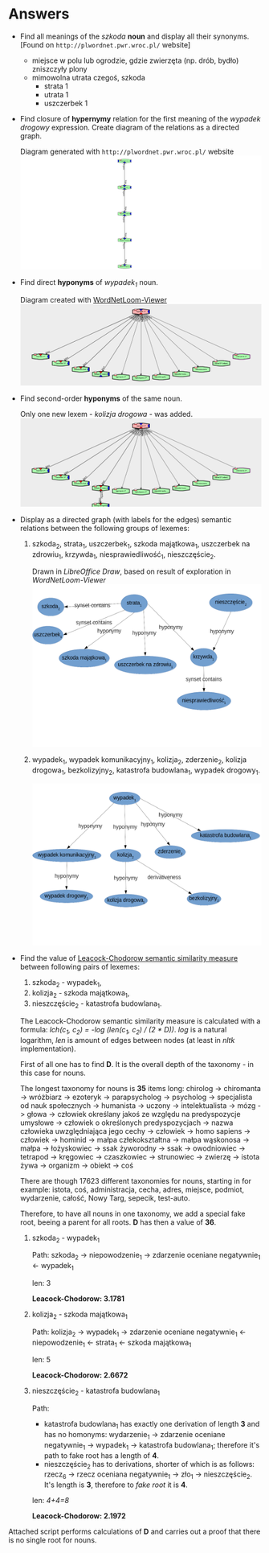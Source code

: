 # Answers

* Find all meanings of the *szkoda* **noun** and display all their synonyms. [Found on `http://plwordnet.pwr.wroc.pl/` website]
    * miejsce w polu lub ogrodzie, gdzie zwierzęta (np. drób, bydło) zniszczyły plony
    * mimowolna utrata czegoś, szkoda
        * strata 1
        * utrata 1
        * uszczerbek 1

* Find closure of **hypernymy** relation for the first meaning of the *wypadek drogowy* expression. Create diagram of the relations as a directed graph.

    Diagram generated with `http://plwordnet.pwr.wroc.pl/` website
    ![Diagram of the relations](wordnet-graph-wypadek.png)

* Find direct **hyponyms** of _wypadek<sub>1</sub>_ noun.

    Diagram created with [WordNetLoom-Viewer](http://ws.clarin-pl.eu/public/WordnetLoom-Viewer.zip)
    ![Diagram with hyponyms](wypadek.png)

* Find second-order **hyponyms** of the same noun.

    Only one new lexem - *kolizja drogowa* - was added.
    ![Diagram with second-order hyponyms](kolizja.png)

* Display as a directed graph (with labels for the edges) semantic relations between the following groups of lexemes:
    1. szkoda<sub>2</sub>, strata<sub>1</sub>, uszczerbek<sub>1</sub>, szkoda majątkowa<sub>1</sub>, uszczerbek na zdrowiu<sub>1</sub>, krzywda<sub>1</sub>, niesprawiedliwość<sub>1</sub>, nieszczęście<sub>2</sub>.

        Drawn in *LibreOffice Draw*, based on result of exploration in *WordNetLoom-Viewer*
        ![Directed graph of semantic relations in group 1](dag1.png)
    2. wypadek<sub>1</sub>, wypadek komunikacyjny<sub>1</sub>, kolizja<sub>2</sub>, zderzenie<sub>2</sub>, kolizja drogowa<sub>1</sub>, bezkolizyjny<sub>2</sub>, katastrofa budowlana<sub>1</sub>, wypadek drogowy<sub>1</sub>.

        ![Directed graph of semantic relations in group 2](dag2.png)

* Find the value of [Leacock-Chodorow semantic similarity measure](ftp://www-vhost.cs.toronto.edu/public_html/public_html/pub/gh/Budanitsky+Hirst-2001.pdf) between following pairs of lexemes:
    1. szkoda<sub>2</sub> - wypadek<sub>1</sub>,
    2. kolizja<sub>2</sub> - szkoda majątkowa<sub>1</sub>,
    3. nieszczęście<sub>2</sub> - katastrofa budowlana<sub>1</sub>.

    The Leacock-Chodorow semantic similarity measure is calculated with a formula: *lch(c<sub>1</sub>, c<sub>2</sub>) = -log (len(c<sub>1</sub>, c<sub>2</sub>) / (2 * D))*. *log* is a natural logarithm, *len* is amount of edges between nodes (at least in *nltk* implementation).
    
    First of all one has to find **D**. It is the overall depth of the taxonomy - in this case for nouns.

    The longest taxonomy for nouns is **35** items long: chirolog -> chiromanta -> wróżbiarz -> ezoteryk -> parapsycholog -> psycholog -> specjalista od nauk społecznych -> humanista -> uczony -> intelektualista -> mózg -> głowa -> człowiek określany jakoś ze względu na predyspozycje umysłowe -> człowiek o określonych predyspozycjach -> nazwa człowieka uwzględniająca jego cechy -> człowiek -> homo sapiens -> człowiek -> hominid -> małpa człekokształtna -> małpa wąskonosa -> małpa -> łożyskowiec -> ssak żyworodny -> ssak -> owodniowiec -> tetrapod -> kręgowiec -> czaszkowiec -> strunowiec -> zwierzę -> istota żywa -> organizm -> obiekt -> coś

    There are though 17623 different taxonomies for nouns, starting in for example: istota, coś, administracja, cecha, adres, miejsce, podmiot, wydarzenie, całość, Nowy Targ, sepecik, test-auto.

    Therefore, to have all nouns in one taxonomy, we add a special fake root, beeing a parent for all roots. **D** has then a value of **36**.

    1. szkoda<sub>2</sub> - wypadek<sub>1</sub>

        Path: szkoda<sub>2</sub> -> niepowodzenie<sub>1</sub> -> zdarzenie oceniane negatywnie<sub>1</sub> <- wypadek<sub>1</sub>
        
        len: 3
        
        **Leacock-Chodorow: 3.1781**

    2. kolizja<sub>2</sub> - szkoda majątkowa<sub>1</sub>

        Path: kolizja<sub>2</sub> -> wypadek<sub>1</sub> -> zdarzenie oceniane negatywnie<sub>1</sub> <- niepowodzenie<sub>1</sub> <- strata<sub>1</sub> <- szkoda majątkowa<sub>1</sub>

        len: 5

        **Leacock-Chodorow: 2.6672**
    
    3. nieszczęście<sub>2</sub> - katastrofa budowlana<sub>1</sub>

        Path: 
        * katastrofa budowlana<sub>1</sub> has exactly one derivation of length **3** and has no homonyms: wydarzenie<sub>1</sub> -> zdarzenie oceniane negatywnie<sub>1</sub> -> wypadek<sub>1</sub> -> katastrofa budowlana<sub>1</sub>; therefore it's path to fake root has a length of **4**.
        * nieszczęście<sub>2</sub> has to derivations, shorter of which is as follows: rzecz<sub>6</sub> -> rzecz oceniana negatywnie<sub>1</sub> -> zło<sub>1</sub> -> nieszczęście<sub>2</sub>. It's length is **3**, therefore to *fake root* it is **4**.

        len: *4+4=8*

        **Leacock-Chodorow: 2.1972**

Attached script performs calculations of **D** and carries out a proof that there is no single root for nouns.